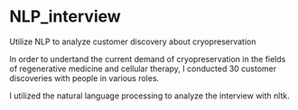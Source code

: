 # NLP_interview
Utilize NLP to analyze customer discovery about cryopreservation


In order to undertand the current demand of cryopreservation in the fields of regenerative medicine and cellular therapy,
I conducted 30 customer discoveries with people in various roles. 

I utilized the natural language processing to analyze the interview with nltk.
